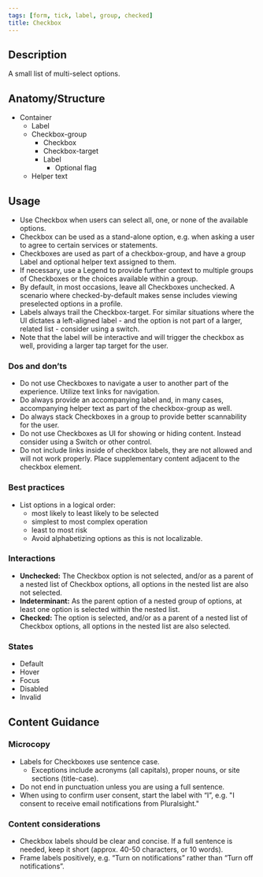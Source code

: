 ```yaml
---
tags: [form, tick, label, group, checked]
title: Checkbox
---
```


## Description

A small list of multi-select options.

## Anatomy/Structure

- Container
  - Label
  - Checkbox-group
    - Checkbox
    - Checkbox-target
    - Label
      - Optional flag
  - Helper text

## Usage

- Use Checkbox when users can select all, one, or none of the available options.
- Checkbox can be used as a stand-alone option, e.g. when asking a user to agree to certain services or statements.
- Checkboxes are used as part of a checkbox-group, and have a group Label and optional helper text assigned to them.
- If necessary, use a Legend to provide further context to multiple groups of Checkboxes or the choices available within a group.
- By default, in most occasions, leave all Checkboxes unchecked. A scenario where checked-by-default makes sense includes viewing preselected options in a profile.
- Labels always trail the Checkbox-target. For similar situations where the UI dictates a left-aligned label - and the option is not part of a larger, related list - consider using a switch.
- Note that the label will be interactive and will trigger the checkbox as well, providing a larger tap target for the user.

### Dos and don’ts

- Do not use Checkboxes to navigate a user to another part of the experience. Utilize text links for navigation.
- Do always provide an accompanying label and, in many cases, accompanying helper text as part of the checkbox-group as well.
- Do always stack Checkboxes in a group to provide better scannability for the user.
- Do not use Checkboxes as UI for showing or hiding content. Instead consider using a Switch or other control.
- Do not include links inside of checkbox labels, they are not allowed and will not work properly. Place supplementary content adjacent to the checkbox element.

### Best practices

- List options in a logical order:
  - most likely to least likely to be selected
  - simplest to most complex operation
  - least to most risk
  - Avoid alphabetizing options as this is not localizable.

### Interactions

- **Unchecked:** The Checkbox option is not selected, and/or as a parent of a nested list of Checkbox options, all options in the nested list are also not selected.
- **Indeterminant:** As the parent option of a nested group of options, at least one option is selected within the nested list.
- **Checked:** The option is selected, and/or as a parent of a nested list of Checkbox options, all options in the nested list are also selected.

### States

- Default
- Hover
- Focus
- Disabled
- Invalid

## Content Guidance

### Microcopy

- Labels for Checkboxes use sentence case.
  - Exceptions include acronyms (all capitals), proper nouns, or site sections (title-case).
- Do not end in punctuation unless you are using a full sentence.
- When using to confirm user consent, start the label with “I”, e.g. "I consent to receive email notifications from Pluralsight."

### Content considerations

- Checkbox labels should be clear and concise. If a full sentence is needed, keep it short (approx. 40-50 characters, or 10 words).
- Frame labels positively, e.g. “Turn on notifications” rather than “Turn off notifications”.
